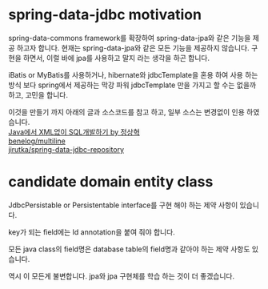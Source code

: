 # spring-data-jdbc motivation
spring-data-commons framework를 확장하여 spring-data-jpa와 같은 기능을 제공 하고자 합니다.
현재는 spring-data-jpa와 같은 모든 기능을 제공하지 않습니다.
구현을 하면서, 이럴 바에 jpa를 사용하고 말지 라는 생각을 하곤 합니다.

iBatis or MyBatis를 사용하거나, hibernate와 jdbcTemplate을 혼용 하여 사용 하는 방식 보다
spring에서 제공하는 막강 파워 jdbcTemplate 만을 가지고 할 수는 없을까 하고, 고민을 합니다.

이것을 만들기 까지 아래의 글과 소스코드를 참고 하고, 일부 소스는 변경없이 인용 하였습니다.<br>
[Java에서 XML없이 SQL개발하기 by 정상혁](http://blog.benelog.net/2708621)<br>
[benelog/multiline](https://github.com/benelog/multiline)<br>
[jirutka/spring-data-jdbc-repository](https://github.com/jirutka/spring-data-jdbc-repository)

# candidate domain entity class
JdbcPersistable or Persistentable interface를 구현 해야 하는 제약 사항이 있습니다.

key가 되는 field에는 Id annotation을 붙여 줘야 합니다.

모든 java class의 field명은 database table의 field명과 같아야 하는 제약 사항도 있습니다.

역시 이 모든게 불변합니다. jpa와 jpa 구현체를 학습 하는 것이 더 좋겠습니다.

